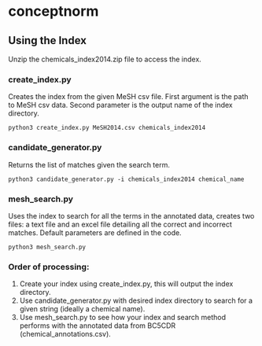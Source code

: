 # conceptnorm

## Using the Index
Unzip the chemicals_index2014.zip file to access the index.


### create_index.py
Creates the index from the given MeSH csv file. First argument is the path to MeSH csv data. Second parameter is the output name of the index directory.
```
python3 create_index.py MeSH2014.csv chemicals_index2014
```

### candidate_generator.py
Returns the list of matches given the search term.
```
python3 candidate_generator.py -i chemicals_index2014 chemical_name
```

### mesh_search.py
Uses the index to search for all the terms in the annotated data, creates two files: a text file and an excel file detailing all the correct and incorrect matches. Default parameters are defined in the code. 
```
python3 mesh_search.py
```

### Order of processing:
1. Create your index using create_index.py, this will output the index directory.
2. Use candidate_generator.py with desired index directory to search for a given string (ideally a chemical name).
3. Use mesh_search.py to see how your index and search method performs with the annotated data from BC5CDR (chemical_annotations.csv).

